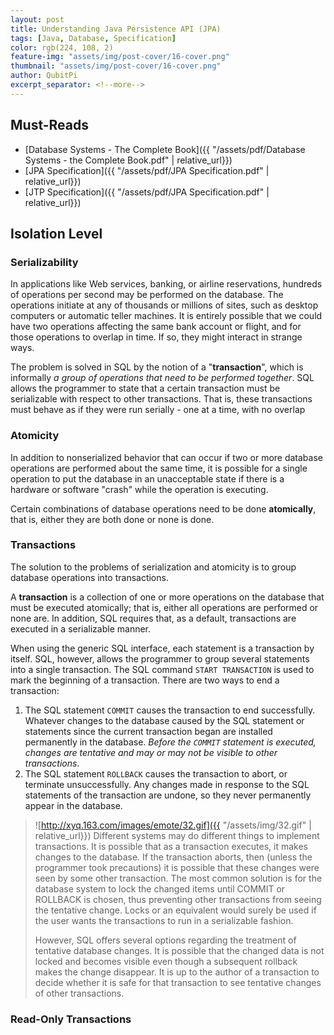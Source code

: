 ```yaml
---
layout: post
title: Understanding Java Persistence API (JPA)
tags: [Java, Database, Specification]
color: rgb(224, 108, 2)
feature-img: "assets/img/post-cover/16-cover.png"
thumbnail: "assets/img/post-cover/16-cover.png"
author: QubitPi
excerpt_separator: <!--more-->
---
```


<!--more-->

## Must-Reads 

* [Database Systems - The Complete Book]({{ "/assets/pdf/Database Systems - the Complete Book.pdf" | relative_url}})
* [JPA Specification]({{ "/assets/pdf/JPA Specification.pdf" | relative_url}})
* [JTP Specification]({{ "/assets/pdf/JPA Specification.pdf" | relative_url}})

## Isolation Level

### Serializability

In applications like Web services, banking, or airline reservations, hundreds of operations per second may be performed
on the database. The operations initiate at any of thousands or millions of sites, such as desktop computers or
automatic teller machines. It is entirely possible that we could have two operations affecting the same bank account or
flight, and for those operations to overlap in time. If so, they might interact in strange ways.

The problem is solved in SQL by the notion of a "**transaction**", which is informally _a group of operations that need
to be performed together_. SQL allows the programmer to state that a certain transaction must be serializable with
respect to other transactions. That is, these transactions must behave as if they were run serially - one at a time,
with no overlap

### Atomicity

In addition to nonserialized behavior that can occur if two or more database operations are performed about the same
time, it is possible for a single operation to put the database in an unacceptable state if there is a hardware or
software "crash" while the operation is executing.

Certain combinations of database operations need to be done **atomically**, that is, either they are both done or none
is done.


### Transactions

The solution to the problems of serialization and atomicity is to group database operations into transactions.

A **transaction** is a collection of one or more operations on the database that must be executed atomically; that is,
either all operations are performed or none are. In addition, SQL requires that, as a default, transactions are executed
in a serializable manner.

When using the generic SQL interface, each statement is a transaction by itself. SQL, however, allows the programmer to
group several statements into a single transaction. The SQL command `START TRANSACTION` is used to mark the beginning
of a transaction. There are two ways to end a transaction:

1. The SQL statement `COMMIT` causes the transaction to end successfully. Whatever changes to the database caused by the
   SQL statement or statements since the current transaction began are installed permanently
   in the database. _Before the `COMMIT` statement is executed, changes are tentative and may or may not be visible to
   other transactions_.
2. The SQL statement `ROLLBACK` causes the transaction to abort, or terminate unsuccessfully. Any changes made in
   response to the SQL statements of the transaction are undone, so they never permanently appear in the database.
   
> ![http://xyq.163.com/images/emote/32.gif]({{ "/assets/img/32.gif" | relative_url}}) Different systems may do different things to implement transactions. It is possible that as a transaction executes, it
> makes changes to the database. If the transaction aborts, then (unless the programmer took precautions)
it is possible that these changes were seen by some other transaction. The
most common solution is for the database system to lock the changed items
until COMMIT or ROLLBACK is chosen, thus preventing other transactions
from seeing the tentative change. Locks or an equivalent would surely be
used if the user wants the transactions to run in a serializable fashion.
> 
> However, SQL offers several options regarding the treatment of tentative database changes. It is possible that the
> changed data is not locked and becomes visible even though a subsequent rollback makes the change disappear. It is up
> to the author of a transaction to decide whether it is safe for that transaction to see tentative changes of other
> transactions.

### Read-Only Transactions

